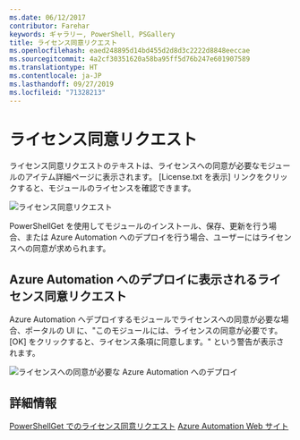 ```yaml
---
ms.date: 06/12/2017
contributor: Farehar
keywords: ギャラリー, PowerShell, PSGallery
title: ライセンス同意リクエスト
ms.openlocfilehash: eaed248895d14bd455d2d8d3c2222d8848eeccae
ms.sourcegitcommit: 4a2cf30351620a58ba95ff5d76b247e601907589
ms.translationtype: HT
ms.contentlocale: ja-JP
ms.lasthandoff: 09/27/2019
ms.locfileid: "71328213"
---
```

# <a name="require-license-acceptance"></a>ライセンス同意リクエスト

ライセンス同意リクエストのテキストは、ライセンスへの同意が必要なモジュールのアイテム詳細ページに表示されます。 [License.txt を表示] リンクをクリックすると、モジュールのライセンスを確認できます。

![ライセンス同意リクエスト](../../Images/RequireLicenseAcceptance.png)

PowerShellGet を使用してモジュールのインストール、保存、更新を行う場合、または Azure Automation へのデプロイを行う場合、ユーザーにはライセンスへの同意が求められます。

## <a name="require-license-acceptance-on-deploy-to-azure-automation"></a>Azure Automation へのデプロイに表示されるライセンス同意リクエスト

Azure Automation へデプロイするモジュールでライセンスへの同意が必要な場合、ポータルの UI に、"このモジュールには、ライセンスの同意が必要です。 [OK] をクリックすると、ライセンス条項に同意します。" という警告が表示されます。

![ライセンスへの同意が必要な Azure Automation へのデプロイ](../../Images/DeployToAzureAutomationRequireLicenseAcceptanceDisclaimer.png)

## <a name="more-details"></a>詳細情報

[PowerShellGet でのライセンス同意リクエスト](../../concepts/module-license-acceptance.md)
[Azure Automation Web サイト](/azure/automation)
